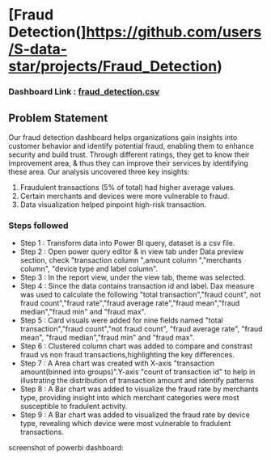 # [Fraud Detection(]https://github.com/users/S-data-star/projects/Fraud_Detection)

### Dashboard Link : [fraud_detection.csv](https://github.com/user-attachments/files/20439460/fraud_detection.csv)

## Problem Statement

Our fraud detection dashboard helps organizations gain insights into customer behavior and identify potential fraud, enabling them to enhance security and build trust. Through different ratings, they get to know their improvement area, & thus they can improve their services by identifying these area.
Our analysis uncovered three key insights:

1. Fraudulent transactions (5% of total) had higher average values.
2. Certain merchants and devices were more vulnerable to fraud.
3. Data visualization helped pinpoint high-risk transaction. 


### Steps followed 

- Step 1 : Transform data into Power BI query, dataset is a csv file.
- Step 2 : Open power query editor & in view tab under Data preview section, check "transaction column ",amount column ","merchants column", "device type and label column".
- Step 3 : In the report view, under the view tab, theme was selected.
- Step 4 : Since the data contains transaction id and label. Dax measure was used to calculate the following "total transaction","fraud count", not fraud count","fraud rate","fraud average rate","fraud mean","fraud median","fraud min" and "fraud max".
- Step 5 : Card visuals  were added for nine fields named "total transaction","fraud count","not fraud count", "fraud average rate", "fraud mean", "fraud median","fraud min" and "fraud max".
- Step 6 : Clustered column chart was added to compare and constrast fraud vs non fraud transactions,highlighting the key differences.
- Step 7 : A Area chart was created with X-axis "transaction amount(binned into groups)".Y-axis "count of transaction id" to help in illustrating the distribution of transaction amount and identify patterns
- Step 8 : A Bar chart was added to visualize the fraud rate by merchants type, providing insight into which merchant categories were most susceptible to fradulent activity.
- Step 9 : A Bar chart was added to visualized the fraud rate by device type, revealing which device were most vulnerable to fradulent transactions.

screenshot of powerbi dashboard:



